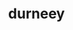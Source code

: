 ---
pid: llp602
title: durneey
location_transcription: san-juan
coordinates: "[-66.078128825159, 18.436503378323]"
zipcode: '19120'
gen_neighborhood: North Philadelphia
neighborhood: Logan,Olney
outside_phl: 
age: '11'
age_range: 6-13
instagram: 
image_file_name: llp_602.jpg
proposal_transcription: San Juan is the best place I've have been.  R.I.P. to the
  people couldn't leave much longer
topic: Family,Unknown
topic_summary: 0, 0
type: Plaque
keywords_other: 
credit: "@durneey"
image_labels: 
twitter: durneey
facebook: 
permalink: "/monuments/llp602/"
layout: item-page
---
